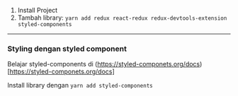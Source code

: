 1. Install Project
2. Tambah library: `yarn add redux react-redux redux-devtools-extension styled-components`

---

### Styling dengan styled component

Belajar styled-components di (https://styled-componets.org/docs)[https://styled-componets.org/docs]

Install library dengan `yarn add styled-components`